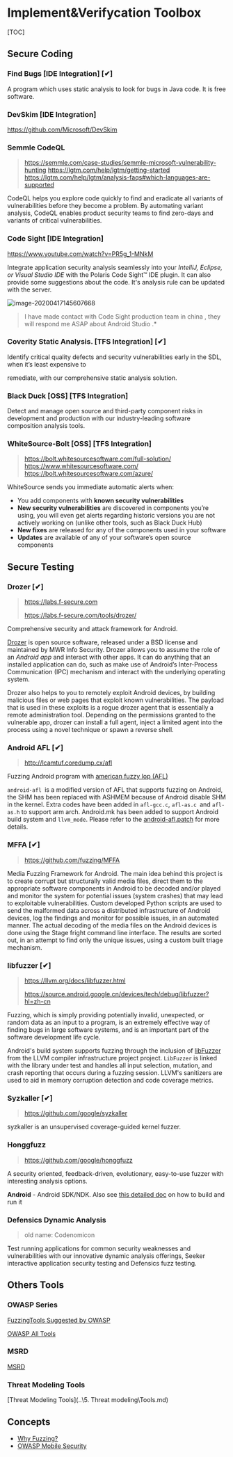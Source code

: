 # Implement&Verifycation Toolbox

[TOC]

## Secure Coding

### Find Bugs [IDE Integration] [✔] 

A  program which uses static analysis to look for bugs in Java code.  It is free software.

### DevSkim [IDE Integration]

https://github.com/Microsoft/DevSkim

###  Semmle CodeQL

> https://semmle.com/case-studies/semmle-microsoft-vulnerability-hunting
> https://lgtm.com/help/lgtm/getting-started
> https://lgtm.com/help/lgtm/analysis-faqs#which-languages-are-supported

CodeQL helps you explore code quickly to find and eradicate all variants of vulnerabilities before they become a problem.
By automating variant analysis, CodeQL enables product security teams to find zero-days and variants of critical vulnerabilities.

### Code Sight [IDE Integration]

https://www.youtube.com/watch?v=PR5g_1-MNkM

Integrate application security analysis seamlessly into your *IntelliJ, Eclipse, or Visual Studio IDE* with the Polaris Code Sight™ IDE plugin.  It can also provide some suggestions about the code. It's analysis rule can be updated with the  server.

![image-20200417145607668](C:\Users\FenghuiXu\AppData\Roaming\Typora\typora-user-images\image-20200417145607668.png)

>I have made contact with Code Sight production team in china , they will respond me ASAP about Android Studio .* 



### Coverity Static Analysis. [TFS Integration] [✔]

Identify critical quality defects and security vulnerabilities early in the SDL, when it’s least expensive to

remediate, with our comprehensive static analysis solution.

### Black Duck [OSS] [TFS Integration]

Detect and manage open source and third-party component risks in development and production with our industry-leading software composition analysis tools.


### WhiteSource-Bolt [OSS] [TFS Integration]

> https://bolt.whitesourcesoftware.com/full-solution/
> https://www.whitesourcesoftware.com/
> https://bolt.whitesourcesoftware.com/azure/

WhiteSource sends you immediate automatic alerts when:

- You add components with **known security vulnerabilities**
- **New security vulnerabilities** are discovered in components you’re using, you will even get alerts regarding historic versions you are not actively working on (unlike other tools, such as Black Duck Hub)
- **New fixes** are released for any of the components used in your software
- **Updates** are available of any of your software’s open source components





## Secure Testing 

### Drozer [✔]

> https://labs.f-secure.com
>
> https://labs.f-secure.com/tools/drozer/

Comprehensive security and attack framework for Android.

[Drozer](https://labs.f-secure.com/assets/BlogFiles/mwri-drozer-user-guide-2015-03-23.pdf) is open source software, released under a BSD license and maintained by MWR Info Security. 
Drozer allows you to assume the role of an *Android app* and interact with other apps. It can do anything that an installed application can do, such as make use of Android’s Inter-Process Communication (IPC) mechanism and interact with the underlying operating system.

Drozer also helps to you to remotely exploit Android devices, by building malicious files or web pages that exploit known vulnerabilities. The payload that is used in these exploits is a rogue drozer agent that is essentially a remote administration tool. Depending on the permissions granted to the vulnerable app, drozer can install a full agent, inject a limited agent into the process using a novel technique or spawn a reverse shell.

### Android AFL [✔]

> http://lcamtuf.coredump.cx/afl

Fuzzing Android program with [american fuzzy lop (AFL)](http://lcamtuf.coredump.cx/afl/)

```android-afl ```is a modified version of AFL that supports fuzzing on Android, the SHM has been replaced with ASHMEM because of Android disable SHM in the kernel. Extra codes have been added in ```afl-gcc.c```, ```afl-as.c ```and ```afl-as.h``` to support arm arch. Android.mk has been added to support Android build system and ```llvm_mode```. Please refer to the [android-afl.patch](https://github.com/ele7enxxh/android-afl/blob/master/android-patch/afl-2.33b-android.patch) for more details.



### MFFA [✔]

>  https://github.com/fuzzing/MFFA

Media Fuzzing Framework for Android. The main idea behind this project is to create corrupt but structurally valid media files, direct them to the appropriate software components in Android to be decoded and/or played and monitor the system for potential issues (system crashes) that may lead to exploitable vulnerabilities. Custom developed Python scripts are used to send the malformed data across a distributed infrastructure of Android devices, log the findings and monitor for possible issues, in an automated manner. The actual decoding of the media files on the Android devices is done using the Stage fright command line interface. The results are sorted out, in an attempt to find only the unique issues, using a custom built triage mechanism.

### libfuzzer [✔]

> https://llvm.org/docs/libfuzzer.html
>
> https://source.android.google.cn/devices/tech/debug/libfuzzer?hl=zh-cn

Fuzzing, which is simply providing potentially invalid, unexpected, or random data as an input to a program, is an extremely effective way of finding bugs in large software systems, and is an important part of the software development life cycle.

Android's build system supports fuzzing through the inclusion of [libFuzzer](http://llvm.org/docs/LibFuzzer.html) from the LLVM compiler infrastructure project project. ```LibFuzzer``` is linked with the library under test and handles all input selection, mutation, and crash reporting that occurs during a fuzzing session. LLVM's sanitizers are used to aid in memory corruption detection and code coverage metrics.


### Syzkaller [✔]

> https://github.com/google/syzkaller

syzkaller is an unsupervised coverage-guided kernel fuzzer.

###  Honggfuzz 

> https://github.com/google/honggfuzz

A security oriented, feedback-driven, evolutionary, easy-to-use fuzzer with interesting analysis options. 

**Android** - Android SDK/NDK. Also see [this detailed doc](https://github.com/google/honggfuzz/blob/master/docs/Android.md) on how to build and run it

###  Defensics Dynamic Analysis 

> old name: Codenomicon

Test running applications for common security weaknesses and vulnerabilities with our innovative dynamic analysis offerings, Seeker interactive application security testing and Defensics fuzz testing.



## Others Tools

###  OWASP Series

[FuzzingTools Suggested by OWASP](FuzzingTools.md) 

 [OWASP All Tools](OWASP.md) 

### MSRD

[MSRD](MSRD.md) 

### Threat Modeling Tools

 [Threat Modeling Tools](..\5. Threat modeling\Tools.md) 

## Concepts

- [Why Fuzzing?](./Concepts/Fuzzing-Basics.md)
- [OWASP Mobile Security](..\99.Concepts\OWASP.md) 

